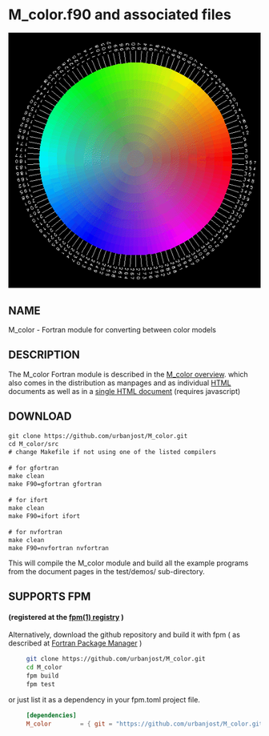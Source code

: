 # M_color.f90 and associated files
![M-color](docs/images/hls_small.gif)

## NAME

M_color - Fortran module for converting between color models

## DESCRIPTION
The M_color Fortran module is described in the 
[M_color overview](md/M_color.3.md "top document for M_color.f90").
which also comes in the distribution as manpages and as individual 
[HTML](https://urbanjost.github.io/M_color/man3.html "HTML index for M_color.f90")
documents as well as in a 
[single HTML document](https://urbanjost.github.io/M_color/BOOK_M_color.html)
(requires javascript)


## DOWNLOAD
    git clone https://github.com/urbanjost/M_color.git
    cd M_color/src
    # change Makefile if not using one of the listed compilers
     
    # for gfortran
    make clean
    make F90=gfortran gfortran
     
    # for ifort
    make clean
    make F90=ifort ifort

    # for nvfortran
    make clean
    make F90=nvfortran nvfortran

This will compile the M_color module and build all the example programs
from the document pages in the test/demos/ sub-directory.

## SUPPORTS FPM
#### (registered at the [fpm(1) registry](https://github.com/fortran-lang/fpm-registry) )

Alternatively, download the github repository and build it with 
fpm ( as described at [Fortran Package Manager](https://github.com/fortran-lang/fpm) )

```bash
     git clone https://github.com/urbanjost/M_color.git
     cd M_color
     fpm build
     fpm test
```

or just list it as a dependency in your fpm.toml project file.

```toml
     [dependencies]
     M_color        = { git = "https://github.com/urbanjost/M_color.git" }
```
